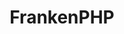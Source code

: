 ---
git: https://github.com/dunglas/frankenphp
logohandle: frankenphpdev
sort: frankenphp
title: FrankenPHP
website: https://frankenphp.dev/
---